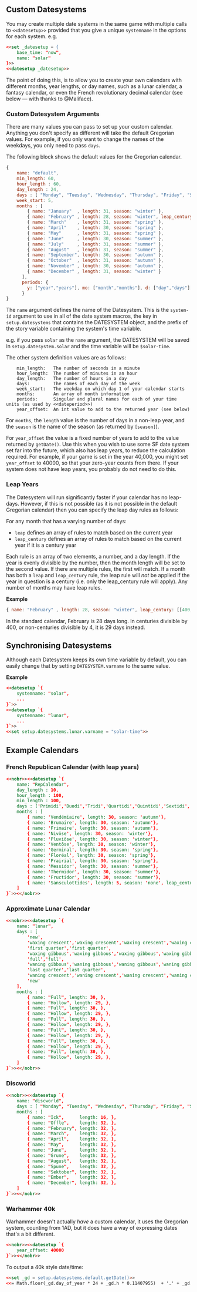 ## Custom Datesystems

You may create multiple date systems in the same game with multiple calls to `<<datesetup>>` provided that you give a unique `systemname` in the options for each system. e.g.

```html
<<set _datesetup = {
    base_time: "now",
    name: "solar"
}>>
<<datesetup _datesetup>>
```

The point of doing this, is to allow you to create your own calendars with different months, year lengths, or day names, such as a lunar calendar, a fantasy calendar, or even the French revolutionary decimal calendar (see below — with thanks to @Maliface).

### Custom Datesystem Arguments

There are many values you can pass to set up your custom calendar. Anything you don't specify as different will take the default Gregorian values. For example, if you only want to change the names of the weekdays, you only need to pass `days`.

The following block shows the default values for the Gregorian calendar.

```js
{
    name: "default",
    min_length: 60,
    hour_length : 60,
    day_length : 24,
    days : [ "Monday", "Tuesday", "Wednesday", "Thursday", "Friday", "Saturday", "Sunday"],
    week_start: 5,
    months : [
        { name: "January"  , length: 31, season: "winter" }, 
        { name: "February" , length: 28, season: "winter", leap_century: [[400,29]], leap: [[4,29]] }, 
        { name: "March"    , length: 31, season: "spring" }, 
        { name: "April"    , length: 30, season: "spring" }, 
        { name: "May"      , length: 31, season: "spring" }, 
        { name: "June"     , length: 30, season: "summer" }, 
        { name: "July"     , length: 31, season: "summer" }, 
        { name: "August"   , length: 31, season: "summer" }, 
        { name: "September", length: 30, season: "autumn" }, 
        { name: "October"  , length: 31, season: "autumn" }, 
        { name: "November" , length: 30, season: "autumn" }, 
        { name: "December" , length: 31, season: "winter" }
      ],
      periods: { 
        y: ["year","years"], mo: ["month","months"], d: ["day","days"], h: ["hour","hours"], m: ["minute","minutes"], s: ["second","seconds"]
      }
}
```
The `name` argument defines the name of the Datesystem. This is the `system-id` argument to use in all of the date system macros, the key in `setup.datesystems` that contains the DATESYSTEM object, and the prefix of the story variable containing the system's time variable. 

e.g. if you pass `solar` as the `name` argument, the DATESYSTEM will be saved in `setup.datesystem.solar` and the time variable will be `$solar-time`.

The other system definition values are as follows:

```
    min_length:   The number of seconds in a minute
    hour_length:  The number of minutes in an hour
    day_length:   The number of hours in a day
    days:         The names of each day of the week
    week_start:   The weekday on which day 1 of your calendar starts
    months:       An array of month information
    periods:      Singular and plural names for each of your time units (as used by <<dateperiod>>)
    year_offset:  An int value to add to the returned year (see below)
```

For `months`, the `length` value is the number of days in a non-leap year, and the `season` is the name of the season (as returned by `[season]`).

For `year_offset` the value is a fixed number of years to add to the value returned by `getDate()`. Use this when you wish to use some SF date system set far into the future, which also has leap years, to reduce the calculation required. For example, if your game is set in the year 40,000, you might set `year_offset` to 40000, so that your zero-year counts from there. If your system does not have leap years, you probably do not need to do this.

### Leap Years

The Datesystem will run significantly faster if your calendar has no leap-days. However, if this is not possible (as it is not possible in the default Gregorian calendar) then you can specify the leap day rules as follows:

For any month that has a varying number of days:

* `leap` defines an array of rules to match based on the current year
* `leap_century` defines an array of rules to match based on the current year if it is a century year

Each rule is an array of two elements, a number, and a day length. If the year is evenly divisible by the number, then the month length will be set to the second value. If there are multiple rules, the first will match. If a month has both a `leap` and `leap_century` rule, the leap rule will *not* be applied if the year in question is a century (i.e. only the leap_century rule will apply). Any number of months may have leap rules.

**Example**
```js
{ name: "February" , length: 28, season: "winter", leap_century: [[400,29]], leap: [[4,29]] }
```
In the standard calendar, February is 28 days long. In centuries divisible by 400, or non-centuries divisible by 4, it is 29 days instead.

## Synchronising Datesystems

Although each Datesystem keeps its own time variable by default, you can easily change that by setting `DATESYSTEM.varname` to the same value. 

**Example**
```html
<<datesetup `{
    systemname: "solar",
    ...
}`>>
<<datesetup `{
    systemname: "lunar",
    ...
}`>>
<<set setup.datesystems.lunar.varname = "solar-time">>
```

## Example Calendars
### French Republican Calendar (with leap years)
```html
<<nobr>><<datesetup `{
    name: "RepCalendar",
    day_length : 10,
    hour_length : 100,
    min_length : 100,
    days : ['Primidi','Duodi','Tridi','Quartidi','Quintidi','Sextidi','Septidi','Octidi','Nonidi','Décadi'],
    months : [
        { name: 'Vendémiaire', length: 30, season: 'autumn'}, 
        { name: 'Brumaire', length: 30, season: 'autumn'}, 
        { name: 'Frimaire', length: 30, season: 'autumn'},
        { name: 'Nivôse', length: 30, season: 'winter'}, 
        { name: 'Pluviôse', length: 30, season: 'winter'}, 
        { name: 'Ventôse', length: 30, season: 'winter'}, 
        { name: 'Germinal', length: 30, season: 'spring'}, 
        { name: 'Floréal', length: 30, season: 'spring'}, 
        { name: 'Prairial', length: 30, season: 'spring'}, 
        { name: 'Messidor', length: 30, season: 'summer'}, 
        { name: 'Thermidor', length: 30, season: 'summer'}, 
        { name: 'Fructidor', length: 30, season: 'summer'}, 
        { name: 'Sansculottides', length: 5, season: 'none', leap_century: [[400,6]], leap: [[4,6]]}
    ]
}`>><</nobr>>
```
### Approximate Lunar Calendar
```html
<<nobr>><<datesetup `{
    name: "lunar",
    days : [
        'new',
        'waxing crescent','waxing crescent','waxing crescent','waxing crescent','waxing crescent',
        'first quarter','first quarter',
        'waxing gibbous','waxing gibbous','waxing gibbous','waxing gibbous','waxing gibbous',
        'full','full',
        'waning gibbous','waning gibbous','waning gibbous','waning gibbous','waning gibbous',
        'last quarter','last quarter',
        'waning crescent','waning crescent','waning crescent','waning crescent','waning crescent',
        'new'
    ],
    months : [
        { name: "Full", length: 30, },
        { name: "Hollow", length: 29, },
        { name: "Full", length: 30, },
        { name: "Hollow", length: 29, },
        { name: "Full", length: 30, },
        { name: "Hollow", length: 29, },
        { name: "Full", length: 30, },
        { name: "Hollow", length: 29, },
        { name: "Full", length: 30, },
        { name: "Hollow", length: 29, },
        { name: "Full", length: 30, },
        { name: "Hollow", length: 29, },
    ]
}`>><</nobr>>
```
### Discworld
```html
<<nobr>><<datesetup `{
    name: "discworld",
    days : [ "Monday", "Tuesday", "Wednesday", "Thursday", "Friday", "Saturday", "Sunday", "Octday" ],
    months : [
        { name: "Ick",      length: 16, },
        { name: "Offle",    length: 32, },
        { name: "February", length: 32, },
        { name: "March",    length: 32, },
        { name: "April",    length: 32, },
        { name: "May",      length: 32, },
        { name: "June",     length: 32, },
        { name: "Grune",    length: 32, },
        { name: "August",   length: 32, },
        { name: "Spune",    length: 32, },
        { name: "Sektober", length: 32, },
        { name: "Ember",    length: 32, },
        { name: "December", length: 32, },
    ]
}`>><</nobr>>
```

### Warhammer 40k

Warhammer doesn't actually *have* a custom calendar, it uses the Gregorian system, counting from 1AD, but it does have a way of expressing dates that's a bit different.
```html
<<nobr>><<datesetup `{
    year_offset: 40000
}`>><</nobr>>
```
To output a 40k style date/time:
```html
<<set _gd = setup.datesystems.default.getDate()>>
<<= Math.floor(_gd.day_of_year * 24 + _gd.h * 0.11407955)  + '.' + _gd.Y.toString().substring(3).padStart(3,'0') +'.M' +  (_gd.year_mil + 1)>>
```